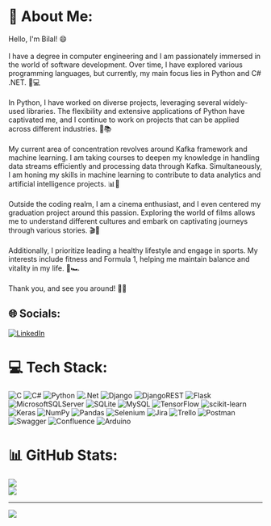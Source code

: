 # 💫 About Me:
Hello, I'm Bilal! 😄<br><br>I have a degree in computer engineering and I am passionately immersed in the world of software development. Over time, I have explored various programming languages, but currently, my main focus lies in Python and C# .NET. 🐍💻<br><br>In Python, I have worked on diverse projects, leveraging several widely-used libraries. The flexibility and extensive applications of Python have captivated me, and I continue to work on projects that can be applied across different industries. 🚀📚<br><br>My current area of concentration revolves around Kafka framework and machine learning. I am taking courses to deepen my knowledge in handling data streams efficiently and processing data through Kafka. Simultaneously, I am honing my skills in machine learning to contribute to data analytics and artificial intelligence projects. 📊🤖<br><br>Outside the coding realm, I am a cinema enthusiast, and I even centered my graduation project around this passion. Exploring the world of films allows me to understand different cultures and embark on captivating journeys through various stories. 🎬🌟<br><br>Additionally, I prioritize leading a healthy lifestyle and engage in sports. My interests include fitness and Formula 1, helping me maintain balance and vitality in my life. 💪🏎️<br><br>Thank you, and see you around! 👋😊


## 🌐 Socials:
[![LinkedIn](https://img.shields.io/badge/LinkedIn-%230077B5.svg?logo=linkedin&logoColor=white)](https://linkedin.com/in/bilal-göksu-849b6122b) 

# 💻 Tech Stack:
![C](https://img.shields.io/badge/c-%2300599C.svg?style=for-the-badge&logo=c&logoColor=white) ![C#](https://img.shields.io/badge/c%23-%23239120.svg?style=for-the-badge&logo=c-sharp&logoColor=white) ![Python](https://img.shields.io/badge/python-3670A0?style=for-the-badge&logo=python&logoColor=ffdd54) ![.Net](https://img.shields.io/badge/.NET-5C2D91?style=for-the-badge&logo=.net&logoColor=white) ![Django](https://img.shields.io/badge/django-%23092E20.svg?style=for-the-badge&logo=django&logoColor=white) ![DjangoREST](https://img.shields.io/badge/DJANGO-REST-ff1709?style=for-the-badge&logo=django&logoColor=white&color=ff1709&labelColor=gray) ![Flask](https://img.shields.io/badge/flask-%23000.svg?style=for-the-badge&logo=flask&logoColor=white) ![MicrosoftSQLServer](https://img.shields.io/badge/Microsoft%20SQL%20Sever-CC2927?style=for-the-badge&logo=microsoft%20sql%20server&logoColor=white) ![SQLite](https://img.shields.io/badge/sqlite-%2307405e.svg?style=for-the-badge&logo=sqlite&logoColor=white) ![MySQL](https://img.shields.io/badge/mysql-%2300f.svg?style=for-the-badge&logo=mysql&logoColor=white) ![TensorFlow](https://img.shields.io/badge/TensorFlow-%23FF6F00.svg?style=for-the-badge&logo=TensorFlow&logoColor=white) ![scikit-learn](https://img.shields.io/badge/scikit--learn-%23F7931E.svg?style=for-the-badge&logo=scikit-learn&logoColor=white) ![Keras](https://img.shields.io/badge/Keras-%23D00000.svg?style=for-the-badge&logo=Keras&logoColor=white) ![NumPy](https://img.shields.io/badge/numpy-%23013243.svg?style=for-the-badge&logo=numpy&logoColor=white) ![Pandas](https://img.shields.io/badge/pandas-%23150458.svg?style=for-the-badge&logo=pandas&logoColor=white) ![Selenium](https://img.shields.io/badge/Selenium-43B02A?style=for-the-badge&logo=Selenium&logoColor=white) ![Jira](https://img.shields.io/badge/jira-%230A0FFF.svg?style=for-the-badge&logo=jira&logoColor=white) ![Trello](https://img.shields.io/badge/Trello-%23026AA7.svg?style=for-the-badge&logo=Trello&logoColor=white) ![Postman](https://img.shields.io/badge/Postman-FF6C37?style=for-the-badge&logo=postman&logoColor=white) ![Swagger](https://img.shields.io/badge/-Swagger-%23Clojure?style=for-the-badge&logo=swagger&logoColor=white) ![Confluence](https://img.shields.io/badge/confluence-%23172BF4.svg?style=for-the-badge&logo=confluence&logoColor=white) ![Arduino](https://img.shields.io/badge/-Arduino-00979D?style=for-the-badge&logo=Arduino&logoColor=white)
# 📊 GitHub Stats:
![](https://github-readme-streak-stats.herokuapp.com/?user=bilalgoksui&theme=radical&hide_border=false)<br/>
![](https://github-readme-stats.vercel.app/api/top-langs/?username=bilalgoksui&theme=radical&hide_border=false&include_all_commits=false&count_private=false&layout=compact)

---
[![](https://visitcount.itsvg.in/api?id=bilalgoksui&icon=0&color=0)](https://visitcount.itsvg.in)

<!-- Proudly created with GPRM ( https://gprm.itsvg.in ) -->
